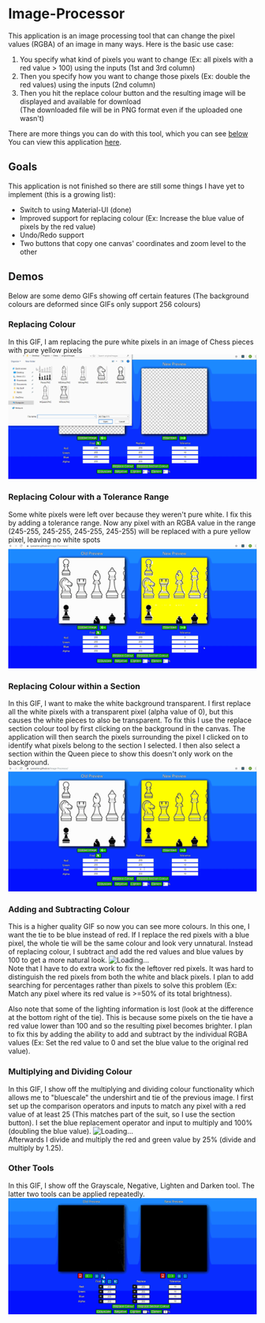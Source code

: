 # Image-Processor

This application is an image processing tool that can change the pixel values (RGBA) of an image in many ways. Here is the basic use case: <br>

1. You specify what kind of pixels you want to change (Ex: all pixels with a red value > 100) using the inputs (1st and 3rd column) <br>
2. Then you specify how you want to change those pixels (Ex: double the red values) using the inputs (2nd column) <br>
3. Then you hit the replace colour button and the resulting image will be displayed and available for download <br> (The downloaded file will be in PNG format even if the uploaded one wasn't) <br>

There are more things you can do with this tool, which you can see [below](#demos) <br>
You can view this application [here](https://ryanarine.github.io/Image-Processor/).

## Goals

This application is not finished so there are still some things I have yet to implement (this is a growing list): <br>

- Switch to using Material-UI (done)
- Improved support for replacing colour (Ex: Increase the blue value of pixels by the red value) <br>
- Undo/Redo support <br>
- Two buttons that copy one canvas' coordinates and zoom level to the other <br>

## Demos

Below are some demo GIFs showing off certain features (The background colours are deformed since GIFs only support 256 colours)

### Replacing Colour

In this GIF, I am replacing the pure white pixels in an image of Chess pieces with pure yellow pixels
![Loading...](RC.gif)

### Replacing Colour with a Tolerance Range

Some white pixels were left over because they weren't pure white. I fix this by adding a tolerance range. Now any pixel with an RGBA value in the range (245-255, 245-255, 245-255, 245-255) will be replaced with a pure yellow pixel, leaving no white spots
![Loading...](RCT.gif)

### Replacing Colour within a Section

In this GIF, I want to make the white background transparent. I first replace all the white pixels with a transparent pixel (alpha value of 0), but this causes the white pieces to also be transparent. To fix this I use the replace section colour tool by first clicking on the background in the canvas. The application will then search the pixels surrounding the pixel I clicked on to identify what pixels belong to the section I selected. I then also select a section within the Queen piece to show this doesn't only work on the background.
![Loading...](RCS.gif)

### Adding and Subtracting Colour

This is a higher quality GIF so now you can see more colours. In this one, I want the tie to be blue instead of red. If I replace the red pixels with a blue pixel, the whole tie will be the same colour and look very unnatural. Instead of replacing colour, I subtract and add the red values and blue values by 100 to get a more natural look.
![Loading...](CAD.gif) <br>
Note that I have to do extra work to fix the leftover red pixels. It was hard to distinguish the red pixels from both the white and black pixels. I plan to add searching for percentages rather than pixels to solve this problem (Ex: Match any pixel where its red value is >=50% of its total brightness). <br>

Also note that some of the lighting information is lost (look at the difference at the bottom right of the tie). This is because some pixels on the tie have a red value lower than 100 and so the resulting pixel becomes brighter. I plan to fix this by adding the ability to add and subtract by the individual RGBA values (Ex: Set the red value to 0 and set the blue value to the original red value).

### Multiplying and Dividing Colour

In this GIF, I show off the multiplying and dividing colour functionality which allows me to "bluescale" the undershirt and tie of the previous image. I first set up the comparison operators and inputs to match any pixel with a red value of at least 25 (This matches part of the suit, so I use the section button). I set the blue replacement operator and input to multiply and 100% (doubling the blue value).
![Loading...](CS.gif) <br>
Afterwards I divide and multiply the red and green value by 25% (divide and multiply by 1.25).

### Other Tools

In this GIF, I show off the Grayscale, Negative, Lighten and Darken tool. The latter two tools can be applied repeatedly.
![Loading...](OT.gif)
